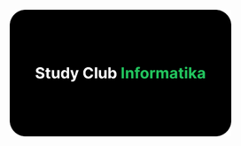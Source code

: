 <p align="center"><a href="https://laravel.com" target="_blank"><img src="/sci-card-black.png" width="400" alt="Laravel Logo"></a></p>
